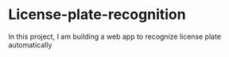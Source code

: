 # License-plate-recognition
In this project, I am building a web app to recognize license plate automatically
